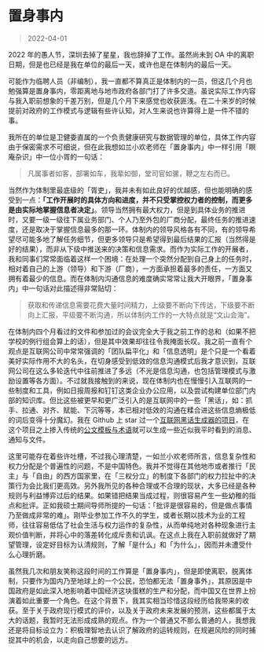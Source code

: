 # 置身事内

> 2022-04-01

2022 年的愚人节，深圳去掉了星星，我也辞掉了工作。虽然尚未到 OA 中的离职日期，但是也已经是我在单位的最后一天，或许也是在体制内的最后一天。

可能作为临聘人员（非编制），我一直都不算真正是体制内的一员，但这几个月也勉强算是置身事内，零距离地与地市政府各部门打了许多交道。虽说实际工作内容与我入职前想象的千差万别，但是几个月下来感觉也收获匪浅。在二十来岁的时候提前对政府的工作模式与逻辑有些许认知，对人生来说也许算得上是一件不错的事。

我所在的单位是卫健委直属的一个负责健康研究与数据管理的单位，具体工作内容由于保密需求不可细说，但在此我想如兰小欢老师在「置身事内」中一样引用「瞑庵杂识」中一位小胥的一句话：

> 凡属事者如客，部署如车，我辈如御，堂司官如骡，鞭之左右而已。

当然作为体制里最底级的「胥吏」，我并未有如此良好的优越感，但也能明确的感受到一点：**「工作开展时的具体方向和进度，并不只受掌控权力者的控制，而更多是由实际地掌握信息者决定」**。领导当然拥有最大权力，但是到具体业务的推进时，又要一级一级往下属业务部门、个人乃至外包的厂商分配，最终任务的推进速度，还是取决于掌握信息最多的那一环。体制内的领导风格各有不同，有的领导希望尽可能多地了解任务细节，但更多领导只是希望得到最后结果的汇报（当然得是好的结果），而非从下级中推送来的决策和信息需求。而作为实际工作的开展者，我和同事们常常面临着这样一个困境：在处理一个突然分配到自己身上的任务时，相对着自己的上游（领导）和下游（厂商），一方面承担着最多的责任，一方面又拥有着最少的信息。而在体制内沟通信息的难度确实常常让我大开眼界，「置身事内」中一句话对此描述得非常贴切：

> 获取和传递信息需要花费大量时间精力，上级要不断向下传达，下级要不断向上汇报，平级要不断沟通，所以体制内工作的一大特点就是“文山会海”。

在体制内四个月看过的文件和参加过的会议完全大于我之前工作的总和（如果不把学校的例行组会算上的话），但是其中效果却往往令我掩面长叹。我之前一直有个观点是互联网公司中常常强调的「团队扁平化」和「信息透明」是个只是一个看着美好实际作用不大的名头，在切身感受到低效的信息沟通模式后我才意识到，互联网公司在这么多轮迭代中往前推进了多远（不光是信息沟通，也包括管理模式与激励设置等各方面）。不过就我接触到的来说，现在体制内也在慢慢引入互联网的一些制度和工具，例如日报周报和钉钉这类企业办公应用，以及尝试构建单位部门内部的知识库。但比这些被更早和更广泛引入的是互联网中的一些「黑话」，如：抓手、拉通、对齐、赋能、下沉等等，本已相对低效的沟通在糅合进这些信息熵极低的词后变得十分魔幻。我在 Github 上 star 过一个[互联网黑话生成器的项目](https://github.com/shadowings-zy/internet-industry-terms-generator)，在这个项目之上掺入传统的[公文模板与术语](https://www.zhihu.com/question/27403427/answer/2133917616)就可以生成一些近似我平时看到的消息、通知与文件。

这里可能存在着些许吐槽，不过我心理清楚，一如兰小欢老师所言，信息复杂性和权力分配是个普遍性的问题，不是中国特色。我并不觉得在其他地市或者推行「民主」与「自由」的西方国家里，在「三权分立」的制度下各部门的权力拉扯中的决策行为会比我们更高效。另外我所见的各种合理或不合理的现状，大多已经是各种规则与利益博弈过后的结果。如果错把结果当成过程，则很容易产生一些幼稚的指点和批评。正如我硕士期间导师所提的一句话：「批评是很容易的，但是做点事情乃至做成非常的难」。刚毕业参加工作不久的学生，或者长期以技术为业的工程师，往往容易低估了社会生活与权力运作的复杂性，从而单纯地对各种现象进行主观价值判断，并将心中的落差转化成斥责和讥讽。在这点上我在入职前就做好了期望管理，设定好目标为认清规则，了解「是什么」和「为什么」，因而并未遭受什么心理折磨。

虽然我几次和朋友笑称这段时间的工作算是「置身事内」，但是即使离职，脱离体制，只要作为国内乃至地球上的一个公民，恐怕都无法「置身事外」，其原因是中国政府是如此深入地影响着中国经济这块蛋糕的生产和分配，而中国又在世界上扮演着如此重要一个角色。在这个背景下，我其实相当珍惜这段经历给我带来的收获。至于关于政府现行模式的评价，以及关于政府未来发展的预测，这些都属于太大的话题，我暂时无法形成成熟的观点。作为一个普通又不那么普通的人，我想我还是将目标设立为：积极理智地去认识了解政府的运转规则，在规避风险的同时捕捉其中的机会，以走向自己想要的远方。
